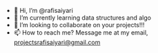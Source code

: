- 👋 Hi, I’m @rafisaiyari
- 🌱 I’m currently learning data structures and algo
- 💞️ I’m looking to collaborate on your projects!!!
- 📫 How to reach me? Message me at my email, projectsrafisaiyari@gmail.com

<!---
rafisaiyari/rafisaiyari is a ✨ special ✨ repository because its `README.md` (this file) appears on your GitHub profile.
You can click the Preview link to take a look at your changes.
--->
